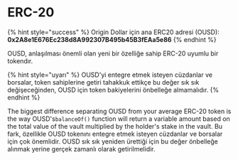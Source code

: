 # ERC-20

{% hint style="success" %}
Origin Dollar için ana ERC20 adresi \(OUSD\):   
**0x2A8e1E676Ec238d8A992307B495b45B3fEAa5e86**
{% endhint %}

OUSD, anlaşılması önemli olan yeni bir özelliğe sahip ERC-20 uyumlu bir tokendır.

{% hint style="uyarı" %}
OUSD'yi entegre etmek isteyen cüzdanlar ve borsalar, token sahiplerine getiri tahakkuk ettikçe bu değer sık sık değişeceğinden, OUSD için token bakiyelerini önbelleğe almamalıdır.
{% endhint %}

The biggest difference separating OUSD from your average ERC-20 token is the way OUSD's`balanceOf()` function will return a variable amount based on the total value of the vault multiplied by the holder's stake in the vault. Bu fark, özellikle OUSD tokenını entegre etmek isteyen cüzdanlar ve borsalar için çok önemlidir. OUSD sık sık yeniden ürettiği için bu değer önbelleğe alınmak yerine gerçek zamanlı olarak getirilmelidir.





